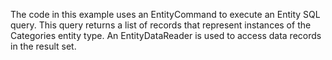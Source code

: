 The code in this example uses an EntityCommand to execute an Entity SQL query. This query returns a list of records that represent instances of the Categories entity type. An EntityDataReader is used to access data records in the result set.

